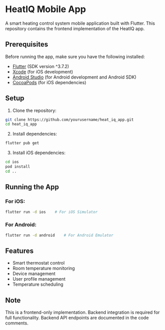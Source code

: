 # HeatIQ Mobile App

A smart heating control system mobile application built with Flutter. This repository contains the frontend implementation of the HeatIQ app.

## Prerequisites

Before running the app, make sure you have the following installed:

- [Flutter](https://flutter.dev/docs/get-started/install) (SDK version ^3.7.2)
- [Xcode](https://apps.apple.com/us/app/xcode/id497799835) (for iOS development)
- [Android Studio](https://developer.android.com/studio) (for Android development and Android SDK)
- [CocoaPods](https://cocoapods.org/) (for iOS dependencies)

## Setup

1. Clone the repository:

```bash
git clone https://github.com/yourusername/heat_iq_app.git
cd heat_iq_app
```

2. Install dependencies:

```bash
flutter pub get
```

3. Install iOS dependencies:

```bash
cd ios
pod install
cd ..
```

## Running the App

### For iOS:

```bash
flutter run -d ios    # For iOS Simulator
```

### For Android:

```bash
flutter run -d android    # For Android Emulator
```

## Features

- Smart thermostat control
- Room temperature monitoring
- Device management
- User profile management
- Temperature scheduling

## Note

This is a frontend-only implementation. Backend integration is required for full functionality. Backend API endpoints are documented in the code comments.
